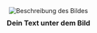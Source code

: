 <!DOCTYPE html>
<html lang="de">
<head>
    <meta charset="UTF-8">
    <meta name="viewport" content="width=device-width, initial-scale=1.0">
    <title>Bild mit Text</title>
    <style>
        .image-container {
            text-align: center;
        }
        .image-container img {
            max-width: 100%;
            height: auto;
        }
        .image-container p {
            font-size: 16px; 
            font-weight: bold; 
            margin-top: 10px; 
        }
    </style>
</head>
<body>
    <div class="image-container">
        <img src="(https://images.mobi.gg/uploads/2025/03/speedshot-moco-gear.webp)" alt="Beschreibung des Bildes">
        <p>Dein Text unter dem Bild</p>
    </div>
</body>
</html>

